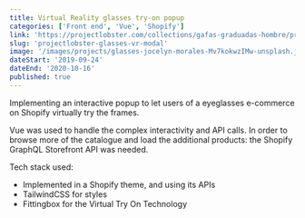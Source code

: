 ```yaml
---
title: Virtual Reality glasses try-on popup
categories: ['Front end', 'Vue', 'Shopify']
link: 'https://projectlobster.com/collections/gafas-graduadas-hombre/products/mac'
slug: 'projectlobster-glasses-vr-modal'
image: '/images/projects/glasses-jocelyn-morales-Mv7kokwzIMw-unsplash.jpg'
dateStart: '2019-09-24'
dateEnd: '2020-10-16'
published: true
---
```


Implementing an interactive popup to let users of a eyeglasses e-commerce on Shopify virtually try the frames.

Vue was used to handle the complex interactivity and API calls. In order to browse more of the catalogue and load the additional products: the Shopify GraphQL Storefront API was needed.

Tech stack used:

<ul class="pl-6 list-disc">
  <li>
    <tech-iccon tech="shopify"></tech-iccon>
    <span>Implemented in a Shopify theme, and using its APIs</span>
  </li>
  <li>
    <tech-iccon tech="tailwindcss"></tech-iccon>
    <span>TailwindCSS for styles</span>
  </li>
  <li>Fittingbox for the Virtual Try On Technology</li>
</ul>
